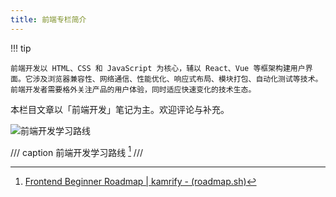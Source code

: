 ```yaml
---
title: 前端专栏简介
---
```


!!! tip

    前端开发以 HTML、CSS 和 JavaScript 为核心，辅以 React、Vue 等框架构建用户界面。它涉及浏览器兼容性、网络通信、性能优化、响应式布局、模块打包、自动化测试等技术。前端开发者需要格外关注产品的用户体验，同时适应快速变化的技术生态。

本栏目文章以「前端开发」笔记为主。欢迎评论与补充。

![前端开发学习路线](https://cdn.dwj601.cn/images/202501301816023.png)

/// caption
前端开发学习路线 [^1]
///

[^1]: [Frontend Beginner Roadmap | kamrify  - (roadmap.sh)](https://roadmap.sh/frontend?r=frontend-beginner)
